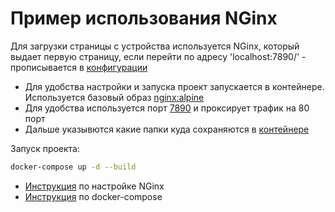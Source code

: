 # Пример использования NGinx
Для загрузки страницы с устройства используется NGinx, который выдает первую страницу, если перейти по адресу 'localhost:7890/' - прописывается в [конфигурации](/nginx/nginx.conf#L8)

+ Для удобства настройки и запуска проект запускается в контейнере. Используется базовый образ [nginx:alpine](https://hub.docker.com/_/nginx)
+ Для удобства используется порт [7890](/docker-compose.yml#L6) и проксирует трафик на 80 порт
+ Дальше указывются какие папки куда сохраняются в [контейнере](/docker-compose.yml#L8-L9)

Запуск проекта: 
``` sh
docker-compose up -d --build
```


- [Инструкция](https://nginx.org/ru/docs/beginners_guide.html) по настройке NGinx
- [Инструкция](https://habr.com/ru/companies/ruvds/articles/450312/) по docker-compose
